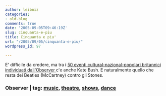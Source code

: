 ```yaml
---
author: leibniz
categories:
- old-blog
comments: true
date: '2005-09-05T09:46:19Z'
slug: cinquanta-e-piu
title: Cinquanta e piu'
url: "/2005/09/05/cinquanta-e-piu/"
wordpress_id: 97

---
```

E' difficile da credere, ma tra i [50 eventi cultural-nazional-popolari britannici individuati dall'Observer ](http://observer.guardian.co.uk/review/story/0,6903,1562256,00.html)c'e anche Kate Bush. E naturalmente quello che resta dei Beatles (McCartney) contro gli Stones.  



### Observer | tag: [music](http://www.technorati.com/tags/music), [theatre](http://www.technorati.com/tags/theatre), [shows](http://www.technorati.com/tags/shows), [dance](http://www.technorati.com/tags/dance)
